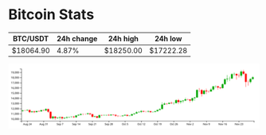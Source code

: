 # Bitcoin Stats

BTC/USDT|24h change|24h high|24h low|
|---|---|---|---|
|$18064.90|4.87%|$18250.00|$17222.28|

<img src="./chart.svg">
